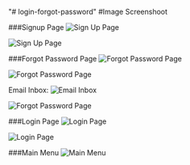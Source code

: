 "# login-forgot-password" 
#Image Screenshoot 

###Signup Page
![Sign Up Page](img/signup-1.jpg "Sign Up Page")

![Sign Up Page](img/signup-2.jpg "Sign Up Page")

###Forgot Password Page
![Forgot Password Page](img/forgot-password-1.jpg "Forgot Password Page")

![Forgot Password Page](img/forgot-password-2.jpg "Forgot Password Page")

Email Inbox:
![Email Inbox](img/forgot-password-3.jpg "Email Inbox")

![Forgot Password Page](img/forgot-password-4.jpg "Forgot Password Page")

###Login Page
![Login Page](img/login-1.jpg "Login Page")

![Login Page](img/login-2.jpg "Login Page")

###Main Menu
![Main Menu](img/main-menu.jpg "Main Menu")